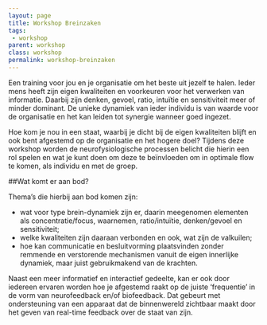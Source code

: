 ```yaml
---
layout: page
title: Workshop Breinzaken
tags:
 - workshop
parent: workshop
class: workshop
permalink: workshop-breinzaken
---
```

Een training voor jou en je organisatie om het beste uit jezelf te halen. Ieder mens heeft zijn eigen kwaliteiten en voorkeuren voor het verwerken van informatie. Daarbij zijn denken, gevoel, ratio, intuïtie en sensitiviteit meer of minder dominant. De unieke dynamiek van ieder individu is van waarde voor de organisatie en het kan leiden tot synergie wanneer goed ingezet.

Hoe kom je nou in een staat, waarbij je dicht bij de eigen kwaliteiten blijft en ook bent afgestemd op de organisatie en het hogere doel? Tijdens deze workshop worden de neurofysiologische processen belicht die hierin een rol spelen en wat je kunt doen om deze te beïnvloeden om in optimale flow te komen, als individu en met de groep.

##Wat komt er aan bod?

Thema’s die hierbij aan bod komen zijn:

* wat voor type brein-dynamiek zijn er, daarin meegenomen elementen als concentratie/focus, waarnemen, ratio/intuïtie, denken/gevoel en sensitiviteit;
* welke kwaliteiten zijn daaraan verbonden en ook, wat zijn de valkuilen;
* hoe kan communicatie en besluitvorming plaatsvinden zonder remmende en verstorende mechanismen vanuit de eigen innerlijke dynamiek, maar juist gebruikmakend van de krachten.

Naast een meer informatief en interactief gedeelte, kan er ook door iedereen ervaren worden hoe je afgestemd raakt op de juiste ‘frequentie’ in de vorm van neurofeedback en/of biofeedback. Dat gebeurt met ondersteuning van een apparaat dat de binnenwereld zichtbaar maakt door het geven van real-time feedback over de staat van zijn.